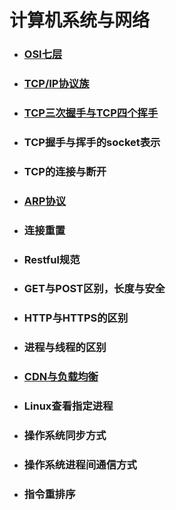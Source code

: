# 计算机系统与网络

* ### [OSI七层](/计算机原理与网络/OSI七层.md)
* ### [TCP/IP协议族](/计算机原理与网络/TCP_IP协议族)
* ### [TCP三次握手与TCP四个挥手](/计算机原理与网络/TCP三次握手.md)
* ### TCP握手与挥手的socket表示
* ### TCP的连接与断开
* ### [ARP协议](/计算机原理与网络/ARP协议.md)
* ### 连接重置
* ### Restful规范
* ### GET与POST区别，长度与安全
* ### HTTP与HTTPS的区别
* ### 进程与线程的区别
* ### [CDN与负载均衡](/计算机原理与网络/CDN.md)
* ### Linux查看指定进程
* ### 操作系统同步方式
* ### 操作系统进程间通信方式
* ### 指令重排序



